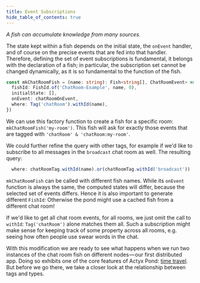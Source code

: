 ```yaml
---
title: Event Subscriptions
hide_table_of_contents: true
---
```


_A fish can accumulate knowledge from many sources._

The state kept within a fish depends on the initial state, the `onEvent` handler, and of course on the precise events that are fed into that handler.
Therefore, defining the set of event subscriptions is fundamental, it belongs with the declaration of a fish; in particular, the subscription set cannot be changed dynamically, as it is so fundamental to the function of the fish.

```typescript
const mkChatRoomFish = (name: string): Fish<string[], ChatRoomEvent> => ({
  fishId: FishId.of('ChatRoom-Example', name, 0),
  initialState: [],
  onEvent: chatRoomOnEvent,
  where: Tag('chatRoom').withId(name),
})
```

We can use this factory function to create a fish for a specific room: `mkChatRoomFish('my-room')`.
This fish will ask for exactly those events that are tagged with `'chatRoom' & 'chatRoom:my-room'`.

We could further refine the query with other tags, for example if we'd like to subscribe to all
messages in the `broadcast` chat room as well. The resulting query:

```typescript
  where: chatRoomTag.withId(name).or(chatRoomTag.withId('broadcast'))
```

`mkChatRoomFish` can be called with different fish names. While its `onEvent` function is always the
same, the computed states will differ, because the selected set of events differs. Hence it is also
important to generate different `FishId`: Otherwise the pond might use a cached fish from a
different chat room!

If we'd like to get all chat room events, for all rooms, we just omit the call to `withId`:
`Tag('chatRoom')` alone matches them all. Such a subscription might make sense for keeping track of
some property across all rooms, e.g. seeing how often people use swear words in the chat.


With this modification we are ready to see what happens when we run two instances of the chat room fish on different
nodes — our first distributed app.  Doing so exhibits one of the core features of Actyx Pond: [time travel](time-travel.md).
But before we go there, we take a closer look at the relationship between tags and types.

